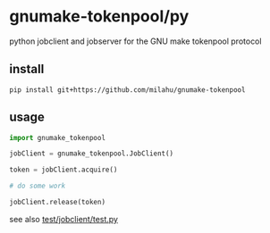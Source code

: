# gnumake-tokenpool/py

python jobclient and jobserver for the GNU make tokenpool protocol

## install

```
pip install git+https://github.com/milahu/gnumake-tokenpool
```

## usage

```py
import gnumake_tokenpool

jobClient = gnumake_tokenpool.JobClient()

token = jobClient.acquire()

# do some work

jobClient.release(token)
```

see also [test/jobclient/test.py](test/jobclient/test.py)
